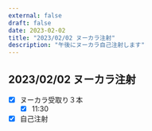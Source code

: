 ```yaml
---
external: false
draft: false
date: 2023-02-02
title: "2023/02/02 ヌーカラ注射"
description: "午後にヌーカラ自己注射します"
---
```


## 2023/02/02 ヌーカラ注射

- [x] ヌーカラ受取り３本
  - [x] 11:30
- [x] 自己注射
